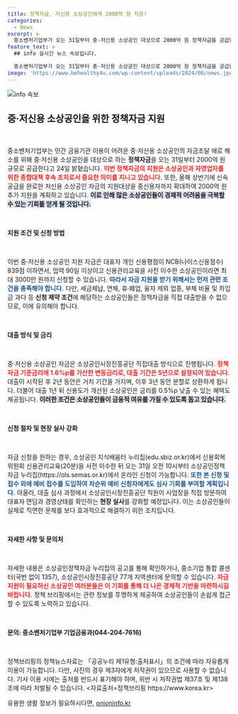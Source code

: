 ```yaml
---
title: 정책자금, 저신용 소상공인에게 2000억 원 지원!
categories:
  - News
excerpt: >
  중소벤처기업부가 오는 31일부터 중·저신용 소상공인 대상으로 2000억 원 정책자금을 공급합니다. 최대 3000만 원 대출 지원과 현장 실사 강화로 더 많은 소상공인이 혜택을 받을 수 있습니다. 자세한 신청 방법은 누리집에서 확인하세요!
feature_text: >
  ## info 실시간 뉴스 속보입니다.

  중소벤처기업부가 오는 31일부터 중·저신용 소상공인 대상으로 2000억 원 정책자금을 공급합니다. 최대 3000만 원 대출 지원과 현장 실사 강화로 더 많은 소상공인이 혜택을 받을 수 있습니다. 자세한 신청 방법은 누리집에서 확인하세요!
image: 'https://www.behealthy4u.com/wp-content/uploads/2024/06/news.jpg'
---
```


<p><img src="https://www.behealthy4u.com/wp-content/uploads/2024/06/news.jpg" alt="info 속보" /></p>

<h2 data-ke-size="size26">중·저신용 소상공인을 위한 정책자금 지원</h2>

<p data-ke-size="size16">&nbsp;</p>

<p>중소벤처기업부는 민간 금융기관 이용이 어려운 중·저신용 소상공인의 자금조달 애로 해소를 위해 중·저신용 소상공인을 대상으로 하는 <b>정책자금</b>을 오는 31일부터 2000억 원 규모로 공급한다고 24일 밝혔습니다. <b><span style="color: #ee2323;">이번 정책자금의 지원은 소상공인과 자영업자를 위한 종합대책 후속 조치로서 중요한 의미를 지니고 있습니다.</span></b> 또한, 올해 상반기에 신속 공급을 완료한 저신용 소상공인 자금의 지원대상을 중신용자까지 확대하여 2000억 원 추가 지원을 계획하고 있습니다. <b><span style="background-color: #21538527;">이로 인해 많은 소상공인들이 경제적 어려움을 극복할 수 있는 기회를 얻게 될 것입니다.</span></b> </p>

<p data-ke-size="size16">&nbsp;</p>

<p><b>지원 조건 및 신청 방법</b></p>

<p data-ke-size="size16">&nbsp;</p>

<p>이번 중·저신용 소상공인 지원 자금은 대표자 개인 신용평점이 NCB(나이스신용점수) 839점 이하면서, 업력 90일 이상이고 신용관리교육을 사전 이수한 소상공인이라면 최대 3000만 원까지 신청할 수 있습니다. <b><span style="color: #1a5490;">따라서 자금 지원을 받기 위해서는 먼저 관련 조건을 충족해야 합니다.</span></b> 다만, 세금체납, 연체, 휴·폐업, 융자 제외 업종, 부채 비율 및 차입금 과다 등 <b>신청 제약 조건</b>에 해당하는 소상공인들은 정책자금을 직접 대출받을 수 없으므로, 이에 유의해야 합니다. </p>

<p data-ke-size="size16">&nbsp;</p>

<p><b>대출 방식 및 금리</b></p>

<p data-ke-size="size16">&nbsp;</p>

<p>중·저신용 소상공인 자금은 소상공인시장진흥공단 직접대출 방식으로 진행됩니다. <b><span style="color: #ee2323;">정책자금 기준금리에 1.6%p를 가산한 변동금리로, 대출 기간은 5년으로 설정되어 있습니다.</span></b> 대출이 시작된 후 2년 동안은 거치 기간을 가지며, 이후 3년 동안 분할로 상환하게 됩니다. 더불어 대출 1년 뒤 신용도가 개선된 소상공인은 금리를 0.5%p 낮출 수 있는 혜택도 제공됩니다. <b><span style="background-color: #21538527;">이러한 조건은 소상공인들이 금융적 여유를 가질 수 있도록 돕고 있습니다.</span></b></p>

<p data-ke-size="size16">&nbsp;</p>

<p><b>신청 절차 및 현장 실사 강화</b></p>

<p data-ke-size="size16">&nbsp;</p>

<p>자금 신청을 원하는 경우, 소상공인 지식배움터 누리집(edu.sbiz.or.kr)에서 신용회복위원회 신용관리교육(20분)을 사전 이수한 뒤 오는 31일 오전 10시부터 소상공인정책자금 누리집(https://ols.semas.or.kr)에서 온라인 신청이 가능합니다. <b><span style="color: #1a5490;">또한 본 신청 및 접수 외에 예비 접수를 도입하여 차순위 예비 신청자에게도 심사 기회를 부여할 계획입니다.</span></b> 아울러, 대출 심사 과정에서 소상공인시장진흥공단 직원이 사업장을 직접 방문하여 대표자 면담과 경영상태를 확인하는 <b>현장 실사</b>를 강화할 예정입니다. 이는 소상공인들이 실제로 직면한 문제를 보다 효과적으로 해결하기 위한 조치입니다. </p>

<p data-ke-size="size16">&nbsp;</p>

<p><b>자세한 사항 및 문의처</b></p>

<p data-ke-size="size16">&nbsp;</p>

<p>자세한 내용은 소상공인정책자금 누리집의 공고를 통해 확인하거나, 중소기업 통합 콜센터(국번 없이 1357), 소상공인시장진흥공단 77개 지역센터에 문의할 수 있습니다. <b><span style="color: #ee2323;">자금 지원이 필요하신 소상공인 여러분들은 이 기회를 통해 더 나은 경제적 기반을 마련하시길 바랍니다.</span></b> 정책 브리핑에서는 관련 정보를 투명하게 제공하여 소상공인들이 손쉽게 접근할 수 있도록 노력하고 있습니다.</p>

<p data-ke-size="size16">&nbsp;</p>

<p><b>문의: 중소벤처기업부 기업금융과(044-204-7616)</b></p>

<p data-ke-size="size16">&nbsp;</p>

<p>정책브리핑의 정책뉴스자료는 「공공누리 제1유형:출처표시」의 조건에 따라 자유롭게 이용이 가능합니다. 다만, 사진의 경우 제3자에게 저작권이 있으므로 사용할 수 없습니다. 기사 이용 시에는 출처를 반드시 표기해야 하며, 위반 시 저작권법 제37조 및 제138조에 따라 처벌될 수 있습니다. &lt;자료출처=정책브리핑 https://www.korea.kr></p>
유용한 생활 정보가 필요하시다면, <a href="https://onioninfo.kr" rel="dofollow">onioninfo.kr</a>


